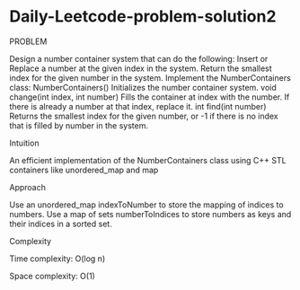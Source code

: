 # Daily-Leetcode-problem-solution2
PROBLEM 

Design a number container system that can do the following:
Insert or Replace a number at the given index in the system.
Return the smallest index for the given number in the system.
Implement the NumberContainers class:
NumberContainers() Initializes the number container system.
void change(int index, int number) Fills the container at index with the number. If there is already a number at that index, replace it.
int find(int number) Returns the smallest index for the given number, or -1 if there is no index that is filled by number in the system.

Intuition

An efficient implementation of the NumberContainers class using C++ STL containers like unordered_map and map

Approach

Use an unordered_map indexToNumber to store the mapping of indices to numbers.
Use a map of sets numberToIndices to store numbers as keys and their indices in a sorted set.

Complexity

Time complexity:
O(log n)

Space complexity:
O(1)
